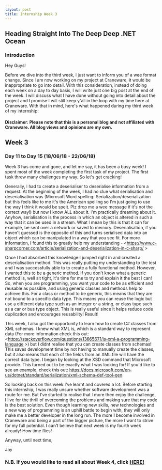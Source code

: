 ```yaml
---
layout: post
title: Internship Week 3
---
```

## Heading Straight Into The Deep Deep .NET Ocean

### Introduction 
Hey Guys!

Before we dive into the third week, I just want to inform you of a wee format change. 
Since I am now working on my project at Craneware, it would be inappropriate to go into detail. With this consideration, instead of doing each week on a day to day basis, I will write just one big post at the end of the week. I will discuss what I have done without going into detail about the project and I promise I will still keep y'all in the loop with my time here at Craneware. With that in mind, here's what happened during my third week of my internship: 

#### Disclaimer: Please note that this is a personal blog and not affiliated with Craneware. All blog views and opinions are my own. 
## Week 3
### Day 11 to Day 15 (18/06/18 - 22/06/18)
Week 3 has come and gone, and let me say, it has been a busy week! I spent most of the week completing the first task of my project. The first task threw many challenges my way. So let's get cracking!
  
  Generally, I had to create a deserialiser to deserialise information from a request. At the beginning of the week, I had no clue what serialisation and deserialisation was (Microsoft Word spelling: Serialization/deserialization but this feels like to me it's the American spelling so I'm just going to use the way I think it would be spelt. Plz drop me a wee message if it's not the correct way!) but now I know ALL about it. I'm practically dreaming about it. Anyhow, serialisation is the process in which an object is altered in such a way that it can be used in a stream. What I mean by this is that it can for example, be sent over a network or saved to memory. Deserialisation, if you haven't guessed is the opposite of this and turns serialised data into an object which can be manipulated in a way that you see fit. For more information, I found this to greatly help my understanding - <https://www.c-sharpcorner.com/article/serialization-and-deserialization-in-c-sharp/ >
  
  Once I had absorbed this knowledge I jumped right in and created a deserialisation method. This was really putting my understanding to the test and I was successfully able to to create a fully functional method. However, I wanted this to be a generic method. If you don't know what a generic method is, well sit tight, it's time for me to try and explain it the best I can! So, when you are programming, you want your code to be as efficient and reusable as possible, and using generic classes and methods help to achieve this. For a class or method to be generic, this means that they are not bound to a specific data type. This means you can reuse the logic but use a different data type such as an integer or a string, or class type such as a car or bus type object. This is really useful since it helps reduce code duplication and encourages reusability! Result! 
  
  This week, I also got the opportunity to learn how to create C# classes from XML schemas. I knew what XML is, which is a standard way to represent data (For more information check this out: <https://stackoverflow.com/questions/13665671/is-xml-a-programming-language >) but I didnt realise that you can create classes from schemas! This saves development time by not having to manually create the classes, but it also means that each of the fields from an XML file will have the correct data type. I began by looking at the XSD command that Microsoft provide. This turned out to be exactly what I was looking for! If you'd like to see an example, check this out: <https://docs.microsoft.com/en-us/dotnet/standard/serialization/xml-schema-def-tool-gen>
  
  So looking back on this week I've learnt and covered a lot. Before starting this internship, I was really unsure whether software development was a route for me. But I've started to realise that I more then enjoy the challenge, I live for the thrill of overcoming the problems and making sure that my code is the best solution. Even though learning new skills, new technologies and a new way of programming is an uphill battle to begin with, they will only make me a better developer in the long run. The more I become involved in Craneware and being a part of the bigger picture, the more I want to strive for my full potential. I can't believe that next week is my fourth week already! How time flies!
  
Anyway, until next time, 

Jay 

### N.B. If you would like to read all about Week 4, click [HERE!](https://jsbennett.github.io/Internship-Week-4/)
